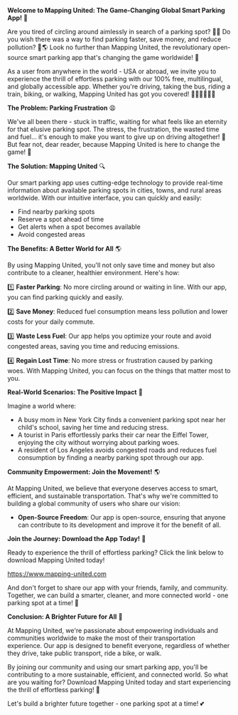 **Welcome to Mapping United: The Game-Changing Global Smart Parking App! 🚀**

Are you tired of circling around aimlessly in search of a parking spot? 🙅‍♂️ Do you wish there was a way to find parking faster, save money, and reduce pollution? 💸🌎 Look no further than Mapping United, the revolutionary open-source smart parking app that's changing the game worldwide! 🌟

As a user from anywhere in the world - USA or abroad, we invite you to experience the thrill of effortless parking with our 100% free, multilingual, and globally accessible app. Whether you're driving, taking the bus, riding a train, biking, or walking, Mapping United has got you covered! 🚌🚂🚴‍♀️🏃‍♂️

**The Problem: Parking Frustration** 😩

We've all been there - stuck in traffic, waiting for what feels like an eternity for that elusive parking spot. The stress, the frustration, the wasted time and fuel... it's enough to make you want to give up on driving altogether! 🚫 But fear not, dear reader, because Mapping United is here to change the game! 💪

**The Solution: Mapping United** 🔍

Our smart parking app uses cutting-edge technology to provide real-time information about available parking spots in cities, towns, and rural areas worldwide. With our intuitive interface, you can quickly and easily:

* Find nearby parking spots
* Reserve a spot ahead of time
* Get alerts when a spot becomes available
* Avoid congested areas

**The Benefits: A Better World for All** 🌎

By using Mapping United, you'll not only save time and money but also contribute to a cleaner, healthier environment. Here's how:

1️⃣ **Faster Parking**: No more circling around or waiting in line. With our app, you can find parking quickly and easily.

2️⃣ **Save Money**: Reduced fuel consumption means less pollution and lower costs for your daily commute.

3️⃣ **Waste Less Fuel**: Our app helps you optimize your route and avoid congested areas, saving you time and reducing emissions.

4️⃣ **Regain Lost Time**: No more stress or frustration caused by parking woes. With Mapping United, you can focus on the things that matter most to you.

**Real-World Scenarios: The Positive Impact** 🌟

Imagine a world where:

* A busy mom in New York City finds a convenient parking spot near her child's school, saving her time and reducing stress.
* A tourist in Paris effortlessly parks their car near the Eiffel Tower, enjoying the city without worrying about parking woes.
* A resident of Los Angeles avoids congested roads and reduces fuel consumption by finding a nearby parking spot through our app.

**Community Empowerment: Join the Movement!** 🌎

At Mapping United, we believe that everyone deserves access to smart, efficient, and sustainable transportation. That's why we're committed to building a global community of users who share our vision:

* **Open-Source Freedom**: Our app is open-source, ensuring that anyone can contribute to its development and improve it for the benefit of all.

**Join the Journey: Download the App Today!** 📲

Ready to experience the thrill of effortless parking? Click the link below to download Mapping United today!

https://www.mapping-united.com

And don't forget to share our app with your friends, family, and community. Together, we can build a smarter, cleaner, and more connected world - one parking spot at a time! 🌟

**Conclusion: A Brighter Future for All** 💫

At Mapping United, we're passionate about empowering individuals and communities worldwide to make the most of their transportation experience. Our app is designed to benefit everyone, regardless of whether they drive, take public transport, ride a bike, or walk.

By joining our community and using our smart parking app, you'll be contributing to a more sustainable, efficient, and connected world. So what are you waiting for? Download Mapping United today and start experiencing the thrill of effortless parking! 🚀

Let's build a brighter future together - one parking spot at a time! 💕